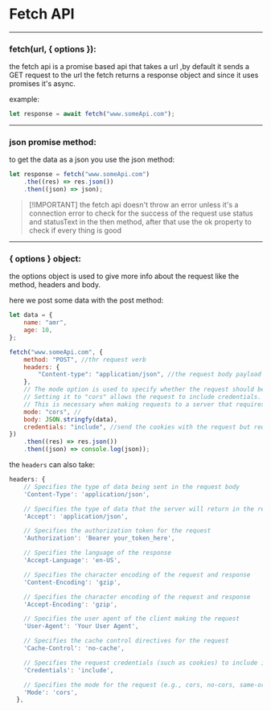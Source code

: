 <!-- @format -->

# Fetch API

---

### fetch(url, { options }):

the fetch api is a promise based api that takes a url ,by default it sends a GET request to the url the fetch returns a response object and since it uses promises it's async.

example:

```javascript
let response = await fetch("www.someApi.com");
```

---

### json promise method:

to get the data as a json you use the json method:

```javascript
let response = fetch("www.someApi.com")
	.the((res) => res.json())
	.then((json) => json);
```

> [!IMPORTANT] the fetch api doesn't throw an error unless it's a connection error to check for the success of the request use status and statusText in the then method, after that use the ok property to check if every thing is good

---

### { options } object:

the options object is used to give more info about the request like the method, headers and body.

here we post some data with the post method:

```javascript
let data = {
	name: "amr",
	age: 10,
};

fetch("www.someApi.com", {
	method: "POST", //thr request verb
	headers: {
		"Content-type": "application/json", //the request body payload type
	},
	// The mode option is used to specify whether the request should be made using CORS or not.
	// Setting it to "cors" allows the request to include credentials.
	// This is necessary when making requests to a server that requires authentication.
	mode: "cors", //
	body: JSON.stringfy(data),
	credentials: "include", //send the cookies with the request but requires the server to set the response header "Access-Control-Allow-Credentials" to true, it allows cookies to be sent
})
	.then((res) => res.json())
	.then((json) => console.log(json));
```

the `headers` can also take:

```javascript
headers: {
    // Specifies the type of data being sent in the request body
    'Content-Type': 'application/json',

    // Specifies the type of data that the server will return in the response
    'Accept': 'application/json',

    // Specifies the authorization token for the request
    'Authorization': 'Bearer your_token_here',

    // Specifies the language of the response
    'Accept-Language': 'en-US',

    // Specifies the character encoding of the request and response
    'Content-Encoding': 'gzip',

    // Specifies the character encoding of the request and response
    'Accept-Encoding': 'gzip',

    // Specifies the user agent of the client making the request
    'User-Agent': 'Your User Agent',

    // Specifies the cache control directives for the request
    'Cache-Control': 'no-cache',

    // Specifies the request credentials (such as cookies) to include in the request
    'Credentials': 'include',

    // Specifies the mode for the request (e.g., cors, no-cors, same-origin)
    'Mode': 'cors',
  },
```
